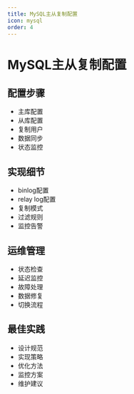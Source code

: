 ```yaml
---
title: MySQL主从复制配置
icon: mysql
order: 4
---
```


# MySQL主从复制配置

## 配置步骤
- 主库配置
- 从库配置
- 复制用户
- 数据同步
- 状态监控

## 实现细节
- binlog配置
- relay log配置
- 复制模式
- 过滤规则
- 监控告警

## 运维管理
- 状态检查
- 延迟监控
- 故障处理
- 数据修复
- 切换流程

## 最佳实践
- 设计规范
- 实现策略
- 优化方法
- 监控方案
- 维护建议
